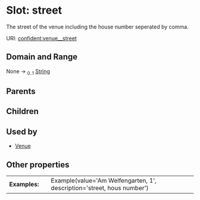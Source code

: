 
# Slot: street


The street of the venue including the house number seperated by comma.

URI: [confident:venue__street](https://raw.githubusercontent.com/TIBHannover/ConfIDent_schema/main/src/linkml/confident_schema.yaml#venue__street)


## Domain and Range

None &#8594;  <sub>0..1</sub> [String](types/String.md)

## Parents


## Children


## Used by

 * [Venue](Venue.md)

## Other properties

|  |  |  |
| --- | --- | --- |
| **Examples:** | | Example(value='Am Welfengarten, 1', description='street, hous number') |

